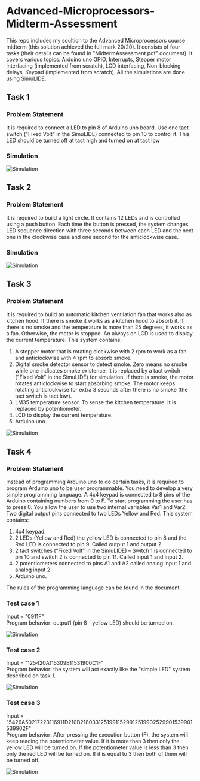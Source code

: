 # Advanced-Microprocessors-Midterm-Assessment
This repo includes my soultion to the Advanced Microprocessors course midterm (this solution achieved the full mark 20/20). It consists of four tasks (their details can be found in "MidtermAssessment.pdf" document). It covers various topics: Arduino uno GPIO, Interrupts, Stepper motor interfacing (implemented from scratch), LCD interfacing, Non-blocking delays, Keypad (implemented from scratch). All the simulations are done using <a href="https://www.simulide.com/p/home.html">SimuLIDE</a>.

## Task 1
### Problem Statement
It is required to connect a LED to pin 8 of Arduino uno board. Use one tact switch ("Fixed Volt" in the 
SimuLIDE) connected to pin 10 to control it. This LED should be turned off at tact high and turned on at tact low

### Simulation
![Simulation](https://github.com/mostafa-elgendy22/Advanced-Microprocessors-Midterm-Assessment/blob/main/Task1/9190608_1_V1.gif)

## Task 2
### Problem Statement
It is required to build a light circle. It contains 12 LEDs and is controlled using a push button. Each time the button is pressed, the system changes LED sequence direction with three seconds between each LED and the next one in the clockwise case and one second for the anticlockwise case.

### Simulation
![Simulation](https://github.com/mostafa-elgendy22/Advanced-Microprocessors-Midterm-Assessment/blob/main/Task2/9190608_2_V1.gif)

## Task 3
### Problem Statement
It is required to build an automatic kitchen ventilation fan that works also as kitchen hood. If there is smoke it works as a kitchen hood to absorb it. If there is no smoke and the temperature is more than 25 degrees, it works as a fan. Otherwise, the motor is stopped. An always on LCD is used to display the current temperature. This system contains:
<ol>
    <li>A stepper motor that is rotating clockwise with 2 rpm to work as a fan and anticlockwise with 4 rpm to absorb smoke.</li>
    <li>Digital smoke detector sensor to detect smoke. Zero means no smoke while one indicates smoke existence. It is replaced by a tact switch ("Fixed Volt" in the SimuLIDE) for simulation. If there is smoke, the motor rotates anticlockwise to start absorbing smoke. The motor keeps rotating anticlockwise for extra 3 seconds after there is no smoke (the tact switch is tact low).</li>
    <li>LM35 temperature sensor. To sense the kitchen temperature. It is replaced by potentiometer.</li>
    <li>LCD to display the current temperature.</li>
    <li>Arduino uno.</li>
</ol>

![Simulation](https://github.com/mostafa-elgendy22/Advanced-Microprocessors-Midterm-Assessment/blob/main/Task3/9190608_3_V1.gif)

## Task 4
### Problem Statement
Instead of programming Arduino uno to do certain tasks, it is required to program Arduino uno to be user programmable. You need to develop a very simple programming language. A 4x4 keypad is connected to 8 pins of the Arduino containing numbers from 0 to F. To start programming the user has to press 0. You allow the user to use two internal variables Var1 and Var2. Two digital output pins connected to two LEDs Yellow and Red.
This system contains:
<ol>
    <li>4x4 keypad.</li>
    <li>2 LEDs (Yellow and Red) the yellow LED is connected to pin 8 and the Red LED is connected to pin 9. Called output 1 and output 2.</li>
    <li>2 tact switches (“Fixed Volt” in the SimuLIDE) – Switch 1 is connected to pin 10 and switch 2 is connected to pin 11. Called input 1 and input 2.</li>
    <li>2 potentiometers connected to pins A1 and A2 called analog input 1 and analog input 2.</li>
    <li>Arduino uno.</li>
</ol>

The rules of the programming language can be found in the document.

### Test case 1
Input = "0911F"
<br>
Program behavior: output1 (pin 8 - yellow LED) should be turned on.

![Simulation](https://github.com/mostafa-elgendy22/Advanced-Microprocessors-Midterm-Assessment/blob/main/Task4/9190608_4_V1_1.gif)


### Test case 2
Input = "125420A115309E11531900C1F"
<br>
Program behavior: the system will act exactly like the "simple LED" system described on task 1.

![Simulation](https://github.com/mostafa-elgendy22/Advanced-Microprocessors-Midterm-Assessment/blob/main/Task4/9190608_4_V1_2.gif)

### Test case 3
Input = "5426A50217223116911D210B21803312519911529912519902529901539901539902F"
<br>
Program behavior: After pressing the execution button (F), the system will keep reading the potentiometer value. If it is more than 3 then only the yellow LED will be turned on. If the potentiometer value is less than 3 then only the red LED will be turned on. If it is equal to 3 then both of them will be turned off.

![Simulation](https://github.com/mostafa-elgendy22/Advanced-Microprocessors-Midterm-Assessment/blob/main/Task4/9190608_4_V1_3.gif)